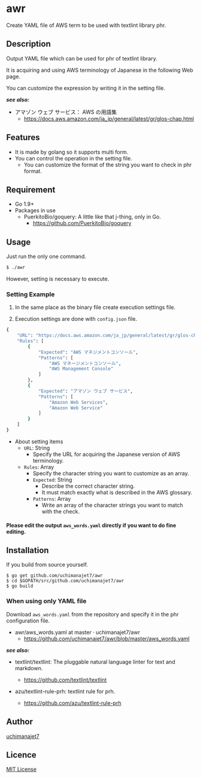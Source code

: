 # awr
Create YAML file of AWS term to be used with textlint library phr.

## Description
Output YAML file which can be used for phr of textlint library.

It is acquiring and using AWS terminology of Japanese in the following Web page.

You can customize the expression by writing it in the setting file.

***see also:***

- アマゾン ウェブ サービス： AWS の用語集 
	- https://docs.aws.amazon.com/ja_jp/general/latest/gr/glos-chap.html

## Features
- It is made by golang so it supports multi form.
- You can control the operation in the setting file.
	- You can customize the format of the string you want to check in phr format.


## Requirement
- Go 1.9+
- Packages in use
	- PuerkitoBio/goquery: A little like that j-thing, only in Go.
		- https://github.com/PuerkitoBio/goquery

## Usage
Just run the only one command.

```	sh
$ ./awr
```

However, setting is necessary to execute.

### Setting Example

1. In the same place as the binary file create execution settings file.

1. Execution settings are done with `config.json` file.

```sh
{
	"URL": "https://docs.aws.amazon.com/ja_jp/general/latest/gr/glos-chap.html",
	"Rules": [
		{
			"Expected": "AWS マネジメントコンソール",
			"Patterns": [
				"AWS マネージメントコンソール",
				"AWS Management Console"
			]
		},
		{
			"Expected": "アマゾン ウェブ サービス",
			"Patterns": [
				"Amazon Web Services",
				"Amazon Web Service"
			]
		}
	]
}
```

- About setting items
	- `URL`: String
		- Specify the URL for acquiring the Japanese version of AWS terminology.
	- `Rules`: Array
		- Specify the character string you want to customize as an array.
		- `Expected`: String
			- Describe the correct character string.
			- It must match exactly what is described in the AWS glossary.
		- `Patterns`: Array
			- Write an array of the character strings you want to match with the check.

#### Please edit the output `aws_words.yaml` directly if you want to do fine editing.

## Installation

If you build from source yourself.

```	console
$ go get github.com/uchimanajet7/awr
$ cd $GOPATH/src/github.com/uchimanajet7/awr
$ go build
```

### When using only YAML file
Download `aws_words.yaml` from the repository and specify it in the phr configuration file.

- awr/aws_words.yaml at master · uchimanajet7/awr 
	- https://github.com/uchimanajet7/awr/blob/master/aws_words.yaml

***see also:***

- textlint/textlint: The pluggable natural language linter for text and markdown. 
	- https://github.com/textlint/textlint
 
- azu/textlint-rule-prh: textlint rule for prh.
	- https://github.com/azu/textlint-rule-prh

## Author
[uchimanajet7](https://github.com/uchimanajet7)


## Licence
[MIT License](https://github.com/uchimanajet7/awr/blob/master/LICENSE)
